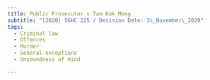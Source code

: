 ```yaml
---
title: Public Prosecutor v Tan Kok Meng
subtitle: "[2020] SGHC 225 / Decision Date: 3\_November\_2020"
tags:
  - Criminal law
  - Offences
  - Murder
  - General exceptions
  - Unsoundness of mind

---
```

